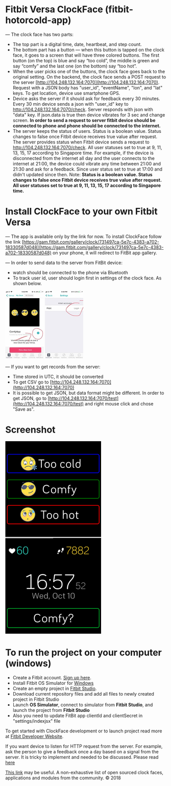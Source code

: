 # Fitbit Versa ClockFace (fitbit-hotorcold-app)

— The clock face has two parts:

- The top part is a digital time, date, heartbeat, and step count. 
- The bottom part has a button — when this button is tapped on the clock face, it goes to a screen that will have three colored buttons. The first button (on the top) is blue and say “too cold”, the middle is green and say “comfy” and the last one (on the bottom) say “too hot”. 
- When the user picks one of the buttons, the clock face goes back to the original setting. On the backend, the clock face sends a POST request to the server [http://104.248.132.164:7070](http://104.248.132.164:7070). Request with a JSON body has "user_id", "eventName", "lon", and "lat" keys. To get location, device use smartphone GPS.
- Device asks the server if it should ask for feedback every 30 minutes. Every 30 min device sends a json with "user_id" key to http://104.248.132.164:7070/check. Server responds with json with "data" key. If json.data is true then device vibrates for 3 sec and change screen. **In order to send a request to server fitbit device should be connected to phone and phone should be connected to the internet.**
- The server keeps the status of users. Status is a boolean value. Status changes to false once Fitbit device receives true value after request. The server provides status when Fitbit device sends a request to http://104.248.132.164:7070/check. All user statuses set to true at 9, 11, 13, 15, 17 according to Singapore time. For example, if the device is disconnected from the internet all day and the user connects to the internet at 21:00, the device could vibrate any time between 21:00 and 21:30 and ask for a feedback. Since user status set to true at 17:00 and didn't updated since then. Note: **Status is a boolean value. Status changes to false once Fitbit device receives true value after request. All user statuses set to true at 9, 11, 13, 15, 17 according to Singapore time.**

# Install  ClockFace to your own Fitbit Versa

— The app is available only by the link for now. To install ClockFace follow the link [https://gam.fitbit.com/gallery/clock/731497ca-5e7c-4383-a702-18330587d048](https://gam.fitbit.com/gallery/clock/731497ca-5e7c-4383-a702-18330587d048) on your phone, it will redirect to FitBit app gallery.

— In order to send data to the server from FitBit device:
- watch should be connected to the phone via Bluetooth
- To track user id, user should login first in settings of the clock face. As shown below.

![screen-example](./screen/image3.jpg)
![screen-example](./screen/image4.jpg)

— If you want to get records from the server:
- Time stored in UTC, it should be converted
- To get CSV go to [http://104.248.132.164:7070](http://104.248.132.164:7070)
- It is possible to get JSON, but data format might be different. In order to get JSON, go to [http://104.248.132.164:7070/test](http://104.248.132.164:7070/test) and right mouse click and chose "Save as".

# Screenshot
![screen-example](./screen/image1.png)
![screen-example](./screen/image2.png)

# To run the project on your computer (windows)
  - Create a Fitbit account. [Sign up here](https://www.fitbit.com/signup).
  - Install Fitbit OS Simulator for [Windows](https://simulator-updates.fitbit.com/download/latest/win)
  - Create an empty project in [Fitbit Studio](https://studio.fitbit.com/projects).
  - Download current repository files and add all files to newly created project in Fitbit Studio
  - Launch **OS Simulator**, connect to simulator from **Fitbit Studio**, and launch the project from **Fitbit Studio**
  - Also you need to update FitBit app clientId and clientSecret in "settings/indexjsx" file
 
To get started with ClockFace development or to launch project read more at [Fitbit Developer Website](https://dev.fitbit.com/getting-started/).

If you want device to listen for HTTP request from the server. For example, ask the person to give a feedback once a day based on a signal from the server. It is tricky to implement and needed to be discussed. Please read [here](https://community.fitbit.com/t5/SDK-Development/How-to-make-device-listen-for-http-request-from-the-server/td-p/2963102)

[This link](https://github.com/Fitbit/ossapps) may be useful. A non-exhaustive list of open sourced clock faces, applications and modules from the community.
© 2018
